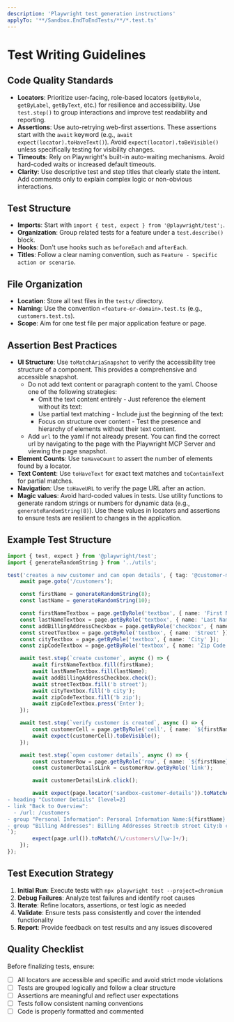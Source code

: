 ```yaml
---
description: 'Playwright test generation instructions'
applyTo: '**/Sandbox.EndToEndTests/**/*.test.ts'
---
```


<!-- Credits to: https://github.com/debs-obrien/debbie.codes/blob/main/.github/instructions/playwright.instructions.md -->

# Test Writing Guidelines

## Code Quality Standards

- **Locators**: Prioritize user-facing, role-based locators (`getByRole`, `getByLabel`, `getByText`, etc.) for resilience and accessibility. Use `test.step()` to group interactions and improve test readability and reporting.
- **Assertions**: Use auto-retrying web-first assertions. These assertions start with the `await` keyword (e.g., `await expect(locator).toHaveText()`). Avoid `expect(locator).toBeVisible()` unless specifically testing for visibility changes.
- **Timeouts**: Rely on Playwright's built-in auto-waiting mechanisms. Avoid hard-coded waits or increased default timeouts.
- **Clarity**: Use descriptive test and step titles that clearly state the intent. Add comments only to explain complex logic or non-obvious interactions.

## Test Structure

- **Imports**: Start with `import { test, expect } from '@playwright/test';`.
- **Organization**: Group related tests for a feature under a `test.describe()` block.
- **Hooks**: Don't use hooks such as `beforeEach` and `afterEach`.
- **Titles**: Follow a clear naming convention, such as `Feature - Specific action or scenario`.

## File Organization

- **Location**: Store all test files in the `tests/` directory.
- **Naming**: Use the convention `<feature-or-domain>.test.ts` (e.g., `customers.test.ts`).
- **Scope**: Aim for one test file per major application feature or page.

## Assertion Best Practices

- **UI Structure**: Use `toMatchAriaSnapshot` to verify the accessibility tree structure of a component. This provides a comprehensive and accessible snapshot.
  - Do not add text content or paragraph content to the yaml. Choose one of the following strategies:
    - Omit the text content entirely - Just reference the element without its text:
    - Use partial text matching - Include just the beginning of the text:
    - Focus on structure over content - Test the presence and hierarchy of elements without their text content.
  - Add `url` to the yaml if not already present. You can find the correct url by navigating to the page with the Playwright MCP Server and viewing the page snapshot.
- **Element Counts**: Use `toHaveCount` to assert the number of elements found by a locator.
- **Text Content**: Use `toHaveText` for exact text matches and `toContainText` for partial matches.
- **Navigation**: Use `toHaveURL` to verify the page URL after an action.
- **Magic values**: Avoid hard-coded values in tests. Use utility functions to generate random strings or numbers for dynamic data (e.g., `generateRandomString(8)`). Use these values in locators and assertions to ensure tests are resilient to changes in the application.

## Example Test Structure

```typescript
import { test, expect } from '@playwright/test';
import { generateRandomString } from '../utils';

test('creates a new customer and can open details', { tag: '@customer-management' }, async ({ page }) => {
	await page.goto('/customers');

	const firstName = generateRandomString(8);
	const lastName = generateRandomString(10);

	const firstNameTextbox = page.getByRole('textbox', { name: 'First Name' });
	const lastNameTextbox = page.getByRole('textbox', { name: 'Last Name' });
	const addBillingAddressCheckbox = page.getByRole('checkbox', { name: 'Add Billing Address' });
	const streetTextbox = page.getByRole('textbox', { name: 'Street' });
	const cityTextbox = page.getByRole('textbox', { name: 'City' });
	const zipCodeTextbox = page.getByRole('textbox', { name: 'Zip Code' });

	await test.step(`create customer`, async () => {
		await firstNameTextbox.fill(firstName);
		await lastNameTextbox.fill(lastName);
		await addBillingAddressCheckbox.check();
		await streetTextbox.fill('b street');
		await cityTextbox.fill('b city');
		await zipCodeTextbox.fill('b zip');
		await zipCodeTextbox.press('Enter');
	});

	await test.step(`verify customer is created`, async () => {
		const customerCell = page.getByRole('cell', { name: `${firstName} ${lastName}` });
		await expect(customerCell).toBeVisible();
	});

	await test.step(`open customer details`, async () => {
		const customerRow = page.getByRole('row', { name: `${firstName} ${lastName}` });
		const customerDetailsLink = customerRow.getByRole('link');

		await customerDetailsLink.click();

		await expect(page.locator('sandbox-customer-details')).toMatchAriaSnapshot(`
- heading "Customer Details" [level=2]
- link "Back to Overview":
  - /url: /customers
- group "Personal Information": Personal Information Name:${firstName} ${lastName}
- group "Billing Addresses": Billing Addresses Street:b street City:b city Zip Code:b zip
`);
		expect(page.url()).toMatch(/\/customers\/[\w-]+/);
	});
});
```

## Test Execution Strategy

1. **Initial Run**: Execute tests with `npx playwright test --project=chromium`
2. **Debug Failures**: Analyze test failures and identify root causes
3. **Iterate**: Refine locators, assertions, or test logic as needed
4. **Validate**: Ensure tests pass consistently and cover the intended functionality
5. **Report**: Provide feedback on test results and any issues discovered

## Quality Checklist

Before finalizing tests, ensure:

- [ ] All locators are accessible and specific and avoid strict mode violations
- [ ] Tests are grouped logically and follow a clear structure
- [ ] Assertions are meaningful and reflect user expectations
- [ ] Tests follow consistent naming conventions
- [ ] Code is properly formatted and commented
